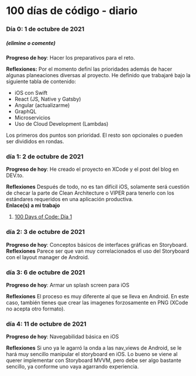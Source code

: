 # 100 días de código - diario

### Día 0: 1 de octubre de 2021

##### (elimine o comente)

**Progreso de hoy**: Hacer los preparativos para el reto.

**Reflexiones:** Por el momento definí las prioridades además de hacer algunas planeaciones diversas al proyecto. He definido que trabajaré bajo la siguiente tabla de contenido:
* iOS con Swift
* React (JS, Native y Gatsby)
* Angular (actualizarme)
* GraphQL
* Microservicios
* Uso de Cloud Development (Lambdas)

Los primeros dos puntos son prioridad. El resto son opcionales o pueden ser divididos en rondas.

### día 1: 2 de octubre de 2021

**Progreso de hoy**: He creado el proyecto en XCode y el post del blog en DEV.to.

**Reflexiones** Después de todo, no es tan difícil iOS, solamente será cuestión de checar la parte de Clean Architecture o VIPER para tenerlo con los estándares requeridos en una aplicación productiva.  
**Enlace(s) a mi trabajo**

1.  [100 Days of Code: Día 1](https://dev.to/rzerostern/100-days-of-code-dia-1-4oco)

### día 2: 3 de octubre de 2021

**Progreso de hoy**: Conceptos básicos de interfaces gráficas en Storyboard.
**Reflexiones** Parece ser que van muy correlacionados el uso del Storyboard con el layout manager de Android.

### día 3: 6 de octubre de 2021

**Progreso de hoy**: Armar un splash screen para iOS

**Reflexiones** El proceso es muy diferente al que se lleva en Android. En este caso, también tienes que crear las imagenes forzosamente en PNG (XCode no acepta otro formato).

### día 4: 11 de octubre de 2021

**Progreso de hoy**: Navegabilidad básica en iOS

**Reflexiones** Si uno ya le agarró la onda a las nav_views de Android, se le hará muy sencillo manipular el storyboard en iOS. Lo bueno se viene al querer implementar con Storyboard MVVM, pero debe ser algo bastante sencillo, ya conforme uno vaya agarrando experiencia.
